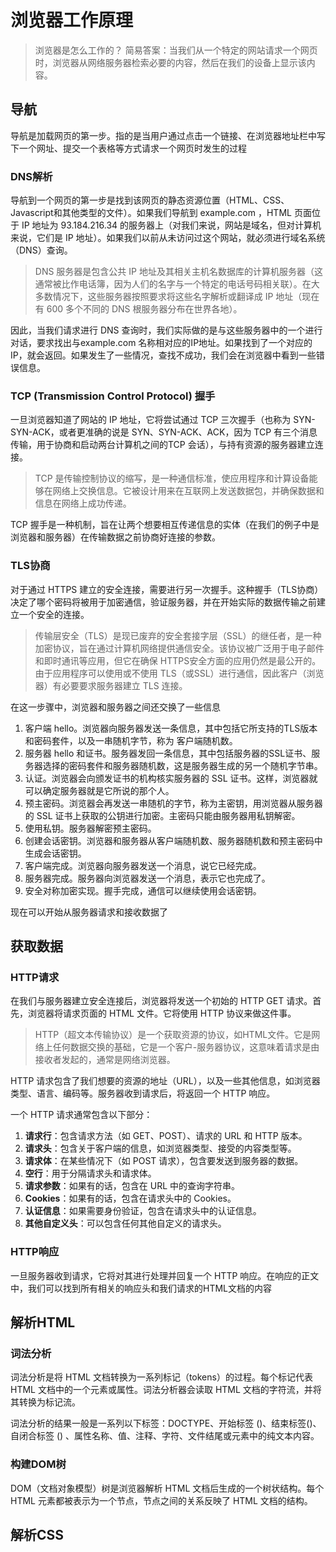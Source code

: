 # 浏览器工作原理

> 浏览器是怎么工作的？
> 简易答案：当我们从一个特定的网站请求一个网页时，浏览器从网络服务器检索必要的内容，然后在我们的设备上显示该内容。


## 导航

导航是加载网页的第一步。指的是当用户通过点击一个链接、在浏览器地址栏中写下一个网址、提交一个表格等方式请求一个网页时发生的过程

### DNS解析

导航到一个网页的第一步是找到该网页的静态资源位置（HTML、CSS、Javascript和其他类型的文件）。如果我们导航到 example.com ，HTML 页面位于 IP 地址为 93.184.216.34 的服务器上（对我们来说，网站是域名，但对计算机来说，它们是 IP 地址）。如果我们以前从未访问过这个网站，就必须进行域名系统（DNS）查询。

> DNS 服务器是包含公共 IP 地址及其相关主机名数据库的计算机服务器（这通常被比作电话簿，因为人们的名字与一个特定的电话号码相关联）。在大多数情况下，这些服务器按照要求将这些名字解析或翻译成 IP 地址（现在有 600 多个不同的 DNS 根服务器分布在世界各地）。

因此，当我们请求进行 DNS 查询时，我们实际做的是与这些服务器中的一个进行对话，要求找出与example.com 名称相对应的IP地址。如果找到了一个对应的 IP，就会返回。如果发生了一些情况，查找不成功，我们会在浏览器中看到一些错误信息。

### TCP (Transmission Control Protocol) 握手

一旦浏览器知道了网站的 IP 地址，它将尝试通过 TCP 三次握手（也称为 SYN-SYN-ACK，或者更准确的说是 SYN、SYN-ACK、ACK，因为 TCP 有三个消息传输，用于协商和启动两台计算机之间的TCP 会话），与持有资源的服务器建立连接。

> TCP 是传输控制协议的缩写，是一种通信标准，使应用程序和计算设备能够在网络上交换信息。它被设计用来在互联网上发送数据包，并确保数据和信息在网络上成功传递。

TCP 握手是一种机制，旨在让两个想要相互传递信息的实体（在我们的例子中是浏览器和服务器）在传输数据之前协商好连接的参数。

### TLS协商

对于通过 HTTPS 建立的安全连接，需要进行另一次握手。这种握手（TLS协商）决定了哪个密码将被用于加密通信，验证服务器，并在开始实际的数据传输之前建立一个安全的连接。

> 传输层安全（TLS）是现已废弃的安全套接字层（SSL）的继任者，是一种加密协议，旨在通过计算机网络提供通信安全。该协议被广泛用于电子邮件和即时通讯等应用，但它在确保 HTTPS安全方面的应用仍然是最公开的。由于应用程序可以使用或不使用 TLS（或SSL）进行通信，因此客户（浏览器）有必要要求服务器建立 TLS 连接。

在这一步骤中，浏览器和服务器之间还交换了一些信息

1. 客户端 hello。浏览器向服务器发送一条信息，其中包括它所支持的TLS版本和密码套件，以及一串随机字节，称为 客户端随机数。
2. 服务器 hello 和证书。服务器发回一条信息，其中包括服务器的SSL证书、服务器选择的密码套件和服务器随机数，这是服务器生成的另一个随机字节串。
3. 认证。浏览器会向颁发证书的机构核实服务器的 SSL 证书。这样，浏览器就可以确定服务器就是它所说的那个人。
4. 预主密码。浏览器会再发送一串随机的字节，称为主密钥，用浏览器从服务器的 SSL 证书上获取的公钥进行加密。主密码只能由服务器用私钥解密。
5. 使用私钥。服务器解密预主密码。
6. 创建会话密钥。浏览器和服务器从客户端随机数、服务器随机数和预主密码中生成会话密钥。
7. 客户端完成。浏览器向服务器发送一个消息，说它已经完成。
8. 服务器完成。服务器向浏览器发送一个消息，表示它也完成了。
9. 安全对称加密实现。握手完成，通信可以继续使用会话密钥。

现在可以开始从服务器请求和接收数据了


## 获取数据

### HTTP请求

在我们与服务器建立安全连接后，浏览器将发送一个初始的 HTTP GET 请求。首先，浏览器将请求页面的 HTML 文件。它将使用 HTTP 协议来做这件事。

> HTTP（超文本传输协议）是一个获取资源的协议，如HTML文件。它是网络上任何数据交换的基础，它是一个客户-服务器协议，这意味着请求是由接收者发起的，通常是网络浏览器。

HTTP 请求包含了我们想要的资源的地址（URL），以及一些其他信息，如浏览器类型、语言、编码等。服务器收到请求后，将返回一个 HTTP 响应。

一个 HTTP 请求通常包含以下部分：

1. **请求行**：包含请求方法（如 GET、POST）、请求的 URL 和 HTTP 版本。
2. **请求头**：包含关于客户端的信息，如浏览器类型、接受的内容类型等。
3. **请求体**：在某些情况下（如 POST 请求），包含要发送到服务器的数据。
4. **空行**：用于分隔请求头和请求体。
5. **请求参数**：如果有的话，包含在 URL 中的查询字符串。
6. **Cookies**：如果有的话，包含在请求头中的 Cookies。
7. **认证信息**：如果需要身份验证，包含在请求头中的认证信息。
8. **其他自定义头**：可以包含任何其他自定义的请求头。


### HTTP响应

一旦服务器收到请求，它将对其进行处理并回复一个 HTTP 响应。在响应的正文中，我们可以找到所有相关的响应头和我们请求的HTML文档的内容

## 解析HTML

### 词法分析

词法分析是将 HTML 文档转换为一系列标记（tokens）的过程。每个标记代表 HTML 文档中的一个元素或属性。词法分析器会读取 HTML 文档的字符流，并将其转换为标记流。

词法分析的结果一般是一系列以下标签：DOCTYPE、开始标签 (<tag>)、结束标签(</tag>)、自闭合标签 (<tag/>) 、属性名称、值、注释、字符、文件结尾或元素中的纯文本内容。

### 构建DOM树

DOM（文档对象模型）树是浏览器解析 HTML 文档后生成的一个树状结构。每个 HTML 元素都被表示为一个节点，节点之间的关系反映了 HTML 文档的结构。



## 解析CSS

